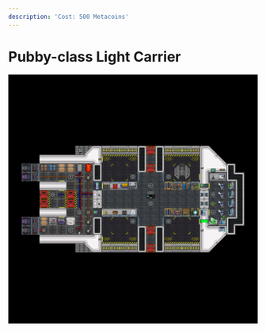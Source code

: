 ```yaml
---
description: 'Cost: 500 Metacoins'
---
```


# Pubby-class Light Carrier

![](<../.gitbook/assets/image (27) (1).png>)
